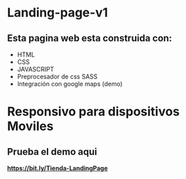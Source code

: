 # Landing-page-v1
## Esta pagina web esta construida con:
* HTML
* CSS
* JAVASCRIPT
* Preprocesador de css SASS
* Integración con google maps (demo)

# Responsivo para dispositivos Moviles

## Prueba el demo aqui
**https://bit.ly/Tienda-LandingPage**
